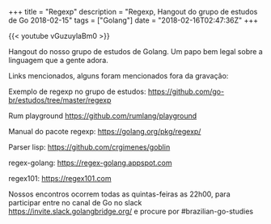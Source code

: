 +++
title = "Regexp"
description = "Regexp, Hangout do grupo de estudos de Go 2018-02-15"
tags = ["Golang"]
date = "2018-02-16T02:47:36Z"
+++

{{< youtube vGuzuylaBm0 >}}

Hangout do nosso grupo de estudos de Golang.
Um papo bem legal sobre a linguagem que a gente adora.

Links mencionados, alguns foram mencionados fora da gravação:

Exemplo de regexp no grupo de estudos:
https://github.com/go-br/estudos/tree/master/regexp

Rum playground
https://github.com/rumlang/playground

Manual do pacote regexp:
https://golang.org/pkg/regexp/

Parser lisp:
https://github.com/crgimenes/goblin

regex-golang:
https://regex-golang.appspot.com

regex101:
https://regex101.com

Nossos encontros ocorrem todas as quintas-feiras as 22h00, para participar entre no canal de Go no slack https://invite.slack.golangbridge.org/ e procure por #brazilian-go-studies